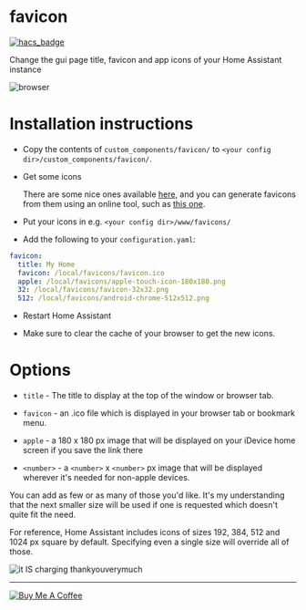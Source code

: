 favicon
=======

[![hacs_badge](https://img.shields.io/badge/HACS-Default-orange.svg)](https://github.com/custom-components/hacs)

Change the gui page title, favicon and app icons of your Home Assistant instance

![browser](https://user-images.githubusercontent.com/1299821/62975860-ad283a80-be1b-11e9-836a-d58a1732fb21.png)

# Installation instructions

- Copy the contents of `custom_components/favicon/` to `<your config dir>/custom_components/favicon/`.

- Get some icons

  There are some nice ones available [here](https://github.com/home-assistant/home-assistant-assets/tree/master/Alternates), and you can generate favicons from them using an online tool, such as [this one](https://realfavicongenerator.net/).

- Put your icons in e.g. `<your config dir>/www/favicons/`

- Add the following to your `configuration.yaml`:

```yaml
favicon:
  title: My Home
  favicon: /local/favicons/favicon.ico
  apple: /local/favicons/apple-touch-icon-180x180.png
  32: /local/favicons/favicon-32x32.png
  512: /local/favicons/android-chrome-512x512.png
```

- Restart Home Assistant

- Make sure to clear the cache of your browser to get the new icons.

# Options

- `title` - The title to display at the top of the window or browser tab.

- `favicon` - an .ico file which is displayed in your browser tab or bookmark menu.

- `apple` - a 180 x 180 px image that will be displayed on your iDevice home screen if you save the link there

- `<number>` - a `<number>` x `<number>` px image that will be displayed wherever it's needed for non-apple devices.

You can add as few or as many of those you'd like. It's my understanding that the next smaller size will be used if one is requested which doesn't quite fit the need.

For reference, Home Assistant includes icons of sizes 192, 384, 512 and 1024 px square by default. Specifying even a single size will override all of those.

![it IS charging thankyouverymuch](https://user-images.githubusercontent.com/1299821/62975899-c29d6480-be1b-11e9-9b6b-9d160ef8b439.jpg)

---
<a href="https://www.buymeacoffee.com/uqD6KHCdJ" target="_blank"><img src="https://www.buymeacoffee.com/assets/img/custom_images/white_img.png" alt="Buy Me A Coffee" style="height: auto !important;width: auto !important;" ></a>
